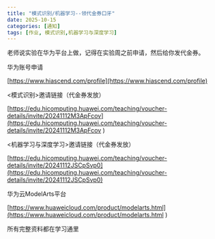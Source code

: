 ```yaml
---
title: "模式识别/机器学习--领代金券口牙"
date: 2025-10-15
categories: [通知]
tags: [作业, 模式识别,机器学习与深度学习]
---
```


老师说实验在华为平台上做，记得在实验周之前申请，然后给你发代金券。

华为账号申请

[https://www.hiascend.com/profile](https://www.hiascend.com/profile) 

<模式识别>邀请链接（代金券发放）

[https://edu.hicomputing.huawei.com/teaching/voucher-details/invite/20241112M3ApFcov](https://edu.hicomputing.huawei.com/teaching/voucher-details/invite/20241112M3ApFcov )


<机器学习与深度学习>邀请链接（代金券发放）

[https://edu.hicomputing.huawei.com/teaching/voucher-details/invite/20241112JSCpSvp0](https://edu.hicomputing.huawei.com/teaching/voucher-details/invite/20241112JSCpSvp0)

华为云ModelArts平台

[https://www.huaweicloud.com/product/modelarts.html](https://www.huaweicloud.com/product/modelarts.html ) 

所有完整资料都在学习通里